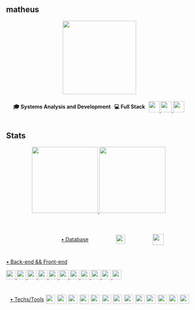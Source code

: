 ## matheus

<div style="display: flex; justify-content: space-evenly;">
<img align="right" height="200px" src="https://thumbs.gfycat.com/ArcticPerkyAxolotl-size_restricted.gif" />
</div>

<div style="display: flex; justify-content: space-evenly; align-items: center;"><br>
<h4>🎓 Systems Analysis and Development</h4>
<h4>💻 Full Stack</h4>
<h4>
    <a href="https://www.linkedin.com/in/matheus-n-650764183" target="_blank">
        <img src="https://www.pngrepo.com/png/299433/180/linkedin.png" target="_blank" height="30" </img>
    </a>
    <a href="https://discord.com/users/533038662258622505" target="_blank">
        <img src="https://www.pngrepo.com/png/271181/180/discord.png" target="_blank" height="30" </img>
    </a>
    <a href="mailto:zmatheusnds@gmail.com" target="_blank">
        <img src="https://www.pngrepo.com/png/353812/180/google-gmail.png" target="_blank" height="30" />
    </a>
<h4></h4>
</div>

## Stats

<div>
    <div align="center">
        <a href="https://github.com/mts-the-encoder">
            <img height="180em"
                src="https://github-readme-stats-git-masterrstaa-rickstaa.vercel.app/api?username=mts-the-encoder&show_icons=true&include_all_commits=true&count_private=true&hide_border=true&title_color=c9c9c9&icon_color=c9c9c9&text_color=c9c9c9&bg_color=0d1117" />
            <img height="180em" 
                src="https://github-readme-stats-git-masterrstaa-rickstaa.vercel.app/api/top-langs/?username=mts-the-encoder&layout=compact&langs_count=20&hide_border=true&title_color=c9c9c9&text_color=c9c9c9&bg_color=0d1117&"/>
    </div>
</div><br>

##

<div style=" display: flex; justify-content: space-evenly; align-items: center;"><br>
    <p>• Database</p>
    <img height="25" src="https://cdn.jsdelivr.net/gh/devicons/devicon/icons/mysql/mysql-original.svg" />
    <img height="30" src="https://www.pngrepo.com/png/303229/180/microsoft-sql-server-logo.png" />
</div>

##

<div>
    <p>• Back-end && Front-end</p>
    <img height="25" src="https://cdn.jsdelivr.net/gh/devicons/devicon/icons/csharp/csharp-original.svg" />
    <img height="25" src="https://cdn.jsdelivr.net/gh/devicons/devicon/icons/dotnetcore/dotnetcore-original.svg" />
    <img height="25" src="https://cdn.jsdelivr.net/gh/devicons/devicon/icons/java/java-original.svg" />
    <img height="25" src="https://cdn.jsdelivr.net/gh/devicons/devicon/icons/spring/spring-original.svg" />
    <img height="25" src="https://cdn.jsdelivr.net/gh/devicons/devicon/icons/html5/html5-original.svg" />
    <img height="25" src="https://cdn.jsdelivr.net/gh/devicons/devicon/icons/css3/css3-original.svg" />
    <img align height="25" src="https://cdn.jsdelivr.net/gh/devicons/devicon/icons/javascript/javascript-original.svg" />
    <img align height="25" src="https://cdn.jsdelivr.net/gh/devicons/devicon/icons/typescript/typescript-original.svg" />
    <img height="25" src="https://cdn.jsdelivr.net/gh/devicons/devicon/icons/sass/sass-original.svg" />
    <img height="25" src="https://cdn.jsdelivr.net/gh/devicons/devicon/icons/bootstrap/bootstrap-original.svg" />
    <img align height="25" src="https://cdn.jsdelivr.net/gh/devicons/devicon/icons/angularjs/angularjs-original.svg" />
</div>

##

<div style="display: flex; justify-content: space-evenly; align-items: center;"><br>
    <p>• Techs/Tools</p>
    <img height="25" src="https://cdn.jsdelivr.net/gh/devicons/devicon/icons/azure/azure-original.svg" />
    <img align height="25" src="https://cdn.jsdelivr.net/gh/devicons/devicon/icons/git/git-original.svg" />
    <img align height="25" src="https://cdn.jsdelivr.net/gh/devicons/devicon/icons/ubuntu/ubuntu-plain.svg" />
    <img align height="25" src="https://www.pngrepo.com/png/353582/180/codepen-icon.png" />
    <img align height="25" src="https://www.pngrepo.com/png/354202/180/postman-icon.png" />
    <img align height="25" src="https://www.pngrepo.com/png/353904/180/insomnia.png" />
    <img align height="25" src="https://www.svgrepo.com/show/354420/swagger.svg" />
    <img align height="25" src="https://www.pngrepo.com/png/353906/180/intellij-idea.png" />
    <img align height="25" src="https://cdn.jsdelivr.net/gh/devicons/devicon/icons/vscode/vscode-original.svg" />
    <img align height="25" src="https://cdn.jsdelivr.net/gh/devicons/devicon/icons/visualstudio/visualstudio-plain.svg" />
    <img align height="25" src="https://soft.ware.pl/images/jetbrains/rider_logos/logo.png" />
    <img align height="25" src="https://www.pngrepo.com/png/373712/180/json.png" />
    <img align height="25" src="https://cdn.jsdelivr.net/gh/devicons/devicon/icons/yarn/yarn-original.svg" />
</div>

